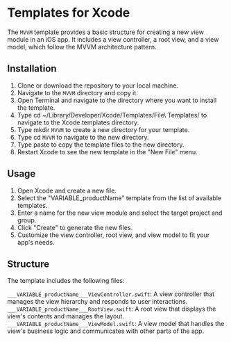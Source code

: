 # Templates for Xcode

The `MVVM` template provides a basic structure for creating a new view module in an iOS app. It includes a view controller, a root view, and a view model, which follow the MVVM architecture pattern.

## Installation

1. Clone or download the repository to your local machine.
2. Navigate to the `MVVM` directory and copy it.
3. Open Terminal and navigate to the directory where you want to install the template.
4. Type cd ~/Library/Developer/Xcode/Templates/File\ Templates/ to navigate to the Xcode templates directory.
5. Type mkdir `MVVM` to create a new directory for your template.
6. Type cd `MVVM` to navigate to the new directory.
7. Type paste to copy the template files to the new directory.
8. Restart Xcode to see the new template in the "New File" menu.

## Usage

1. Open Xcode and create a new file.
2. Select the "VARIABLE_productName" template from the list of available templates.
3. Enter a name for the new view module and select the target project and group.
4. Click "Create" to generate the new files.
5. Customize the view controller, root view, and view model to fit your app's needs.

## Structure

The template includes the following files:

`___VARIABLE_productName___ViewController.swift`: A view controller that manages the view hierarchy and responds to user interactions.
`___VARIABLE_productName___RootView.swift`: A root view that displays the view's contents and manages the layout.
`___VARIABLE_productName___ViewModel.swift`: A view model that handles the view's business logic and communicates with other parts of the app.

